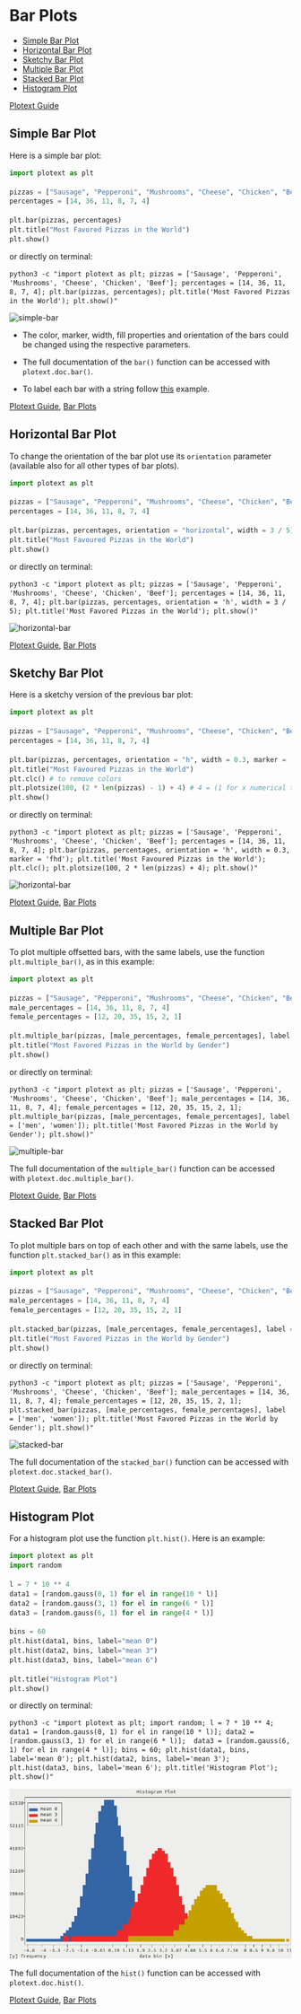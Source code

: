 # Bar Plots

- [Simple Bar Plot](https://github.com/piccolomo/plotext/blob/master/readme/bar.md#simple-bar-plot)
- [Horizontal Bar Plot](https://github.com/piccolomo/plotext/blob/master/readme/bar.md#horizontal-bar-plot)
- [Sketchy Bar Plot](https://github.com/piccolomo/plotext/blob/master/readme/bar.md#sketchy-bar-plot)
- [Multiple Bar Plot](https://github.com/piccolomo/plotext/blob/master/readme/bar.md#multiple-bar-plot)
- [Stacked Bar Plot](https://github.com/piccolomo/plotext/blob/master/readme/bar.md#stacked-bar-plot)
- [Histogram Plot](https://github.com/piccolomo/plotext/blob/master/readme/bar.md#histogram-plot)

[Plotext Guide](https://github.com/piccolomo/plotext#guide)


## Simple Bar Plot

Here is a simple bar plot:

```python
import plotext as plt

pizzas = ["Sausage", "Pepperoni", "Mushrooms", "Cheese", "Chicken", "Beef"]
percentages = [14, 36, 11, 8, 7, 4]

plt.bar(pizzas, percentages)
plt.title("Most Favored Pizzas in the World")
plt.show()
```
or directly on terminal:
```console
python3 -c "import plotext as plt; pizzas = ['Sausage', 'Pepperoni', 'Mushrooms', 'Cheese', 'Chicken', 'Beef']; percentages = [14, 36, 11, 8, 7, 4]; plt.bar(pizzas, percentages); plt.title('Most Favored Pizzas in the World'); plt.show()"
```
![simple-bar](https://raw.githubusercontent.com/piccolomo/plotext/master/images/simple-bar.png)

- The color, marker, width, fill properties and orientation of the bars could be changed using the respective parameters. 

- The full documentation of the `bar()` function can be accessed with `plotext.doc.bar()`.

- To label each bar with a string follow [this](https://github.com/piccolomo/plotext/blob/master/readme/tools.md#text-plot) example.

[Plotext Guide](https://github.com/piccolomo/plotext#guide), [Bar Plots](https://github.com/piccolomo/plotext/blob/master/readme/bar.md#bar-plots)


## Horizontal Bar Plot

To change the orientation of the bar plot use its `orientation` parameter (available also for all other types of bar plots).

```python
import plotext as plt

pizzas = ["Sausage", "Pepperoni", "Mushrooms", "Cheese", "Chicken", "Beef"]
percentages = [14, 36, 11, 8, 7, 4]

plt.bar(pizzas, percentages, orientation = "horizontal", width = 3 / 5) # or shorter orientation = 'h'
plt.title("Most Favoured Pizzas in the World")
plt.show()
```
or directly on terminal:
```console
python3 -c "import plotext as plt; pizzas = ['Sausage', 'Pepperoni', 'Mushrooms', 'Cheese', 'Chicken', 'Beef']; percentages = [14, 36, 11, 8, 7, 4]; plt.bar(pizzas, percentages, orientation = 'h', width = 3 / 5); plt.title('Most Favored Pizzas in the World'); plt.show()"
```


![horizontal-bar](https://raw.githubusercontent.com/piccolomo/plotext/master/images/horizontal-bar.png)

[Plotext Guide](https://github.com/piccolomo/plotext#guide), [Bar Plots](https://github.com/piccolomo/plotext/blob/master/readme/bar.md#bar-plots)


## Sketchy Bar Plot
Here is a sketchy version of the previous bar plot:
```python
import plotext as plt

pizzas = ["Sausage", "Pepperoni", "Mushrooms", "Cheese", "Chicken", "Beef"]
percentages = [14, 36, 11, 8, 7, 4]

plt.bar(pizzas, percentages, orientation = "h", width = 0.3, marker = 'fhd') 
plt.title("Most Favoured Pizzas in the World")
plt.clc() # to remove colors
plt.plotsize(100, (2 * len(pizzas) - 1) + 4) # 4 = (1 for x numerical ticks + 2 for x axes + 1 for title)
plt.show()
```
or directly on terminal:
```console
python3 -c "import plotext as plt; pizzas = ['Sausage', 'Pepperoni', 'Mushrooms', 'Cheese', 'Chicken', 'Beef']; percentages = [14, 36, 11, 8, 7, 4]; plt.bar(pizzas, percentages, orientation = 'h', width = 0.3, marker = 'fhd'); plt.title('Most Favoured Pizzas in the World'); plt.clc(); plt.plotsize(100, 2 * len(pizzas) + 4); plt.show()"
```

![horizontal-bar](https://raw.githubusercontent.com/piccolomo/plotext/master/images/sketchy-bar.png)

[Plotext Guide](https://github.com/piccolomo/plotext#guide), [Bar Plots](https://github.com/piccolomo/plotext/blob/master/readme/bar.md#bar-plots)



## Multiple Bar Plot

To plot multiple offsetted bars, with the same labels, use the function `plt.multiple_bar()`, as in this example:

```python
import plotext as plt

pizzas = ["Sausage", "Pepperoni", "Mushrooms", "Cheese", "Chicken", "Beef"]
male_percentages = [14, 36, 11, 8, 7, 4]
female_percentages = [12, 20, 35, 15, 2, 1]

plt.multiple_bar(pizzas, [male_percentages, female_percentages], label = ["men", "women"])
plt.title("Most Favored Pizzas in the World by Gender")
plt.show()
```
or directly on terminal:
```console
python3 -c "import plotext as plt; pizzas = ['Sausage', 'Pepperoni', 'Mushrooms', 'Cheese', 'Chicken', 'Beef']; male_percentages = [14, 36, 11, 8, 7, 4]; female_percentages = [12, 20, 35, 15, 2, 1]; plt.multiple_bar(pizzas, [male_percentages, female_percentages], label = ['men', 'women']); plt.title('Most Favored Pizzas in the World by Gender'); plt.show()"
```

![multiple-bar](https://raw.githubusercontent.com/piccolomo/plotext/master/images/multiple-bar.png)

The full documentation of the `multiple_bar()` function can be accessed with `plotext.doc.multiple_bar()`.

[Plotext Guide](https://github.com/piccolomo/plotext#guide), [Bar Plots](https://github.com/piccolomo/plotext/blob/master/readme/bar.md#bar-plots)



## Stacked Bar Plot

To plot multiple bars on top of each other and with the same labels, use the function `plt.stacked_bar()` as in this example:

```python
import plotext as plt

pizzas = ["Sausage", "Pepperoni", "Mushrooms", "Cheese", "Chicken", "Beef"]
male_percentages = [14, 36, 11, 8, 7, 4]
female_percentages = [12, 20, 35, 15, 2, 1]

plt.stacked_bar(pizzas, [male_percentages, female_percentages], label = ["men", "women"])
plt.title("Most Favored Pizzas in the World by Gender")
plt.show()
```
or directly on terminal:
```console
python3 -c "import plotext as plt; pizzas = ['Sausage', 'Pepperoni', 'Mushrooms', 'Cheese', 'Chicken', 'Beef']; male_percentages = [14, 36, 11, 8, 7, 4]; female_percentages = [12, 20, 35, 15, 2, 1]; plt.stacked_bar(pizzas, [male_percentages, female_percentages], label = ['men', 'women']); plt.title('Most Favored Pizzas in the World by Gender'); plt.show()"
```
![stacked-bar](https://raw.githubusercontent.com/piccolomo/plotext/master/images/stacked-bar.png)

The full documentation of the `stacked_bar()` function can be accessed with `plotext.doc.stacked_bar()`.

[Plotext Guide](https://github.com/piccolomo/plotext#guide), [Bar Plots](https://github.com/piccolomo/plotext/blob/master/readme/bar.md#bar-plots)



## Histogram Plot

For a histogram plot use the function `plt.hist()`. Here is an example:

```python
import plotext as plt
import random

l = 7 * 10 ** 4
data1 = [random.gauss(0, 1) for el in range(10 * l)]
data2 = [random.gauss(3, 1) for el in range(6 * l)]
data3 = [random.gauss(6, 1) for el in range(4 * l)]

bins = 60
plt.hist(data1, bins, label="mean 0")
plt.hist(data2, bins, label="mean 3")
plt.hist(data3, bins, label="mean 6")

plt.title("Histogram Plot")
plt.show()
```
or directly on terminal:
```console
python3 -c "import plotext as plt; import random; l = 7 * 10 ** 4; data1 = [random.gauss(0, 1) for el in range(10 * l)]; data2 = [random.gauss(3, 1) for el in range(6 * l)];  data3 = [random.gauss(6, 1) for el in range(4 * l)]; bins = 60; plt.hist(data1, bins, label='mean 0'); plt.hist(data2, bins, label='mean 3'); plt.hist(data3, bins, label='mean 6'); plt.title('Histogram Plot'); plt.show()"
```
![hist](https://raw.githubusercontent.com/piccolomo/plotext/master/images/hist.png)

The full documentation of the `hist()` function can be accessed with `plotext.doc.hist()`.

[Plotext Guide](https://github.com/piccolomo/plotext#guide), [Bar Plots](https://github.com/piccolomo/plotext/blob/master/readme/bar.md#bar-plots)
